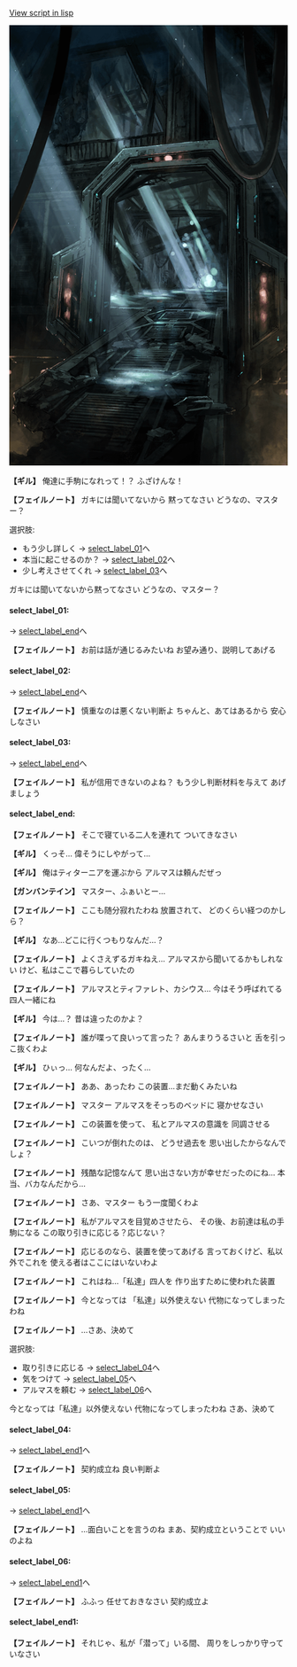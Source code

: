 [View script in lisp](../scripts/100901020.txt)

![bifrost.png](../images/backgrounds/bifrost.png)

**【ギル】**
俺達に手駒になれって！？
ふざけんな！

**【フェイルノート】**
ガキには聞いてないから
黙ってなさい
どうなの、マスター？

選択肢:
- もう少し詳しく → [select_label_01](#select_label_01)へ
- 本当に起こせるのか？ → [select_label_02](#select_label_02)へ
- 少し考えさせてくれ → [select_label_03](#select_label_03)へ

ガキには聞いてないから黙ってなさい
どうなの、マスター？

#### select_label_01:
 → [select_label_end](#select_label_end)へ

**【フェイルノート】**
お前は話が通じるみたいね
お望み通り、説明してあげる

#### select_label_02:
 → [select_label_end](#select_label_end)へ

**【フェイルノート】**
慎重なのは悪くない判断よ
ちゃんと、あてはあるから
安心しなさい

#### select_label_03:
 → [select_label_end](#select_label_end)へ

**【フェイルノート】**
私が信用できないのよね？
もう少し判断材料を与えて
あげましょう

#### select_label_end:

**【フェイルノート】**
そこで寝ている二人を連れて
ついてきなさい

**【ギル】**
くっそ…
偉そうにしやがって…

**【ギル】**
俺はティターニアを運ぶから
アルマスは頼んだぜっ

**【ガンバンテイン】**
マスター、ふぁいとー…

**【フェイルノート】**
ここも随分寂れたわね
放置されて、
どのくらい経つのかしら？

**【ギル】**
なあ…どこに行くつもりなんだ…？

**【フェイルノート】**
よくさえずるガキねえ…
アルマスから聞いてるかもしれない
けど、私はここで暮らしていたの

**【フェイルノート】**
アルマスとティファレト、カシウス…
今はそう呼ばれてる四人一緒にね

**【ギル】**
今は…？
昔は違ったのかよ？

**【フェイルノート】**
誰が喋って良いって言った？
あんまりうるさいと
舌を引っこ抜くわよ

**【ギル】**
ひぃっ…
何なんだよ、ったく…

**【フェイルノート】**
ああ、あったわ
この装置…まだ動くみたいね

**【フェイルノート】**
マスター
アルマスをそっちのベッドに
寝かせなさい

**【フェイルノート】**
この装置を使って、
私とアルマスの意識を
同調させる

**【フェイルノート】**
こいつが倒れたのは、
どうせ過去を
思い出したからなんでしょ？

**【フェイルノート】**
残酷な記憶なんて
思い出さない方が幸せだったのにね…
本当、バカなんだから…

**【フェイルノート】**
さあ、マスター
もう一度聞くわよ

**【フェイルノート】**
私がアルマスを目覚めさせたら、
その後、お前達は私の手駒になる
この取り引きに応じる？応じない？

**【フェイルノート】**
応じるのなら、装置を使ってあげる
言っておくけど、私以外でこれを
使える者はここにはいないわよ

**【フェイルノート】**
これはね…「私達」四人を
作り出すために使われた装置

**【フェイルノート】**
今となっては
「私達」以外使えない
代物になってしまったわね

**【フェイルノート】**
…さあ、決めて

選択肢:
- 取り引きに応じる → [select_label_04](#select_label_04)へ
- 気をつけて → [select_label_05](#select_label_05)へ
- アルマスを頼む → [select_label_06](#select_label_06)へ

今となっては「私達」以外使えない
代物になってしまったわね
さあ、決めて

#### select_label_04:
 → [select_label_end1](#select_label_end1)へ

**【フェイルノート】**
契約成立ね
良い判断よ

#### select_label_05:
 → [select_label_end1](#select_label_end1)へ

**【フェイルノート】**
…面白いことを言うのね
まあ、契約成立ということで
いいのよね

#### select_label_06:
 → [select_label_end1](#select_label_end1)へ

**【フェイルノート】**
ふふっ
任せておきなさい
契約成立よ

#### select_label_end1:

**【フェイルノート】**
それじゃ、私が「潜って」いる間、
周りをしっかり守っていなさい